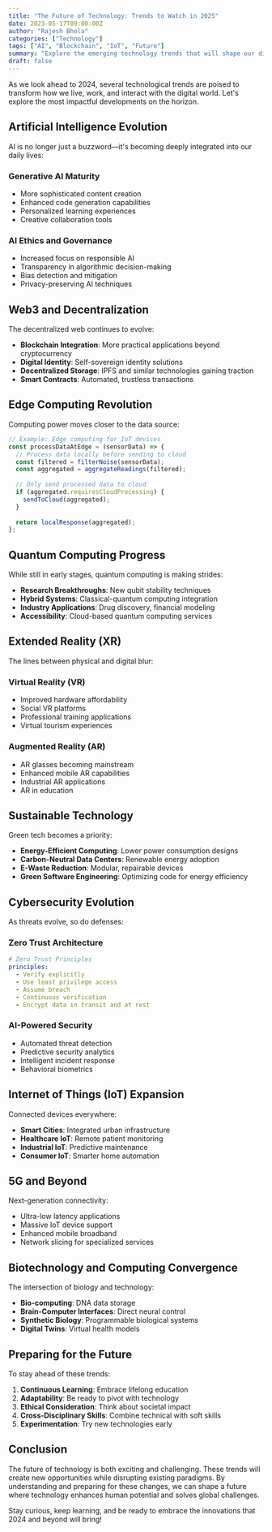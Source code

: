 ```yaml
---
title: "The Future of Technology: Trends to Watch in 2025"
date: 2023-05-17T09:00:00Z
author: "Rajesh Bhola"
categories: ["Technology"]
tags: ["AI", "Blockchain", "IoT", "Future"]
summary: "Explore the emerging technology trends that will shape our digital future in 2024 and beyond."
draft: false
---
```


As we look ahead to 2024, several technological trends are poised to transform how we live, work, and interact with the digital world. Let's explore the most impactful developments on the horizon.

## Artificial Intelligence Evolution

AI is no longer just a buzzword—it's becoming deeply integrated into our daily lives:

### Generative AI Maturity
- More sophisticated content creation
- Enhanced code generation capabilities
- Personalized learning experiences
- Creative collaboration tools

### AI Ethics and Governance
- Increased focus on responsible AI
- Transparency in algorithmic decision-making
- Bias detection and mitigation
- Privacy-preserving AI techniques

## Web3 and Decentralization

The decentralized web continues to evolve:

- **Blockchain Integration**: More practical applications beyond cryptocurrency
- **Digital Identity**: Self-sovereign identity solutions
- **Decentralized Storage**: IPFS and similar technologies gaining traction
- **Smart Contracts**: Automated, trustless transactions

## Edge Computing Revolution

Computing power moves closer to the data source:

```javascript
// Example: Edge computing for IoT devices
const processDataAtEdge = (sensorData) => {
  // Process data locally before sending to cloud
  const filtered = filterNoise(sensorData);
  const aggregated = aggregateReadings(filtered);
  
  // Only send processed data to cloud
  if (aggregated.requiresCloudProcessing) {
    sendToCloud(aggregated);
  }
  
  return localResponse(aggregated);
};
```

## Quantum Computing Progress

While still in early stages, quantum computing is making strides:

- **Research Breakthroughs**: New qubit stability techniques
- **Hybrid Systems**: Classical-quantum computing integration
- **Industry Applications**: Drug discovery, financial modeling
- **Accessibility**: Cloud-based quantum computing services

## Extended Reality (XR)

The lines between physical and digital blur:

### Virtual Reality (VR)
- Improved hardware affordability
- Social VR platforms
- Professional training applications
- Virtual tourism experiences

### Augmented Reality (AR)
- AR glasses becoming mainstream
- Enhanced mobile AR capabilities
- Industrial AR applications
- AR in education

## Sustainable Technology

Green tech becomes a priority:

- **Energy-Efficient Computing**: Lower power consumption designs
- **Carbon-Neutral Data Centers**: Renewable energy adoption
- **E-Waste Reduction**: Modular, repairable devices
- **Green Software Engineering**: Optimizing code for energy efficiency

## Cybersecurity Evolution

As threats evolve, so do defenses:

### Zero Trust Architecture
```yaml
# Zero Trust Principles
principles:
  - Verify explicitly
  - Use least privilege access
  - Assume breach
  - Continuous verification
  - Encrypt data in transit and at rest
```

### AI-Powered Security
- Automated threat detection
- Predictive security analytics
- Intelligent incident response
- Behavioral biometrics

## Internet of Things (IoT) Expansion

Connected devices everywhere:

- **Smart Cities**: Integrated urban infrastructure
- **Healthcare IoT**: Remote patient monitoring
- **Industrial IoT**: Predictive maintenance
- **Consumer IoT**: Smarter home automation

## 5G and Beyond

Next-generation connectivity:

- Ultra-low latency applications
- Massive IoT device support
- Enhanced mobile broadband
- Network slicing for specialized services

## Biotechnology and Computing Convergence

The intersection of biology and technology:

- **Bio-computing**: DNA data storage
- **Brain-Computer Interfaces**: Direct neural control
- **Synthetic Biology**: Programmable biological systems
- **Digital Twins**: Virtual health models

## Preparing for the Future

To stay ahead of these trends:

1. **Continuous Learning**: Embrace lifelong education
2. **Adaptability**: Be ready to pivot with technology
3. **Ethical Consideration**: Think about societal impact
4. **Cross-Disciplinary Skills**: Combine technical with soft skills
5. **Experimentation**: Try new technologies early

## Conclusion

The future of technology is both exciting and challenging. These trends will create new opportunities while disrupting existing paradigms. By understanding and preparing for these changes, we can shape a future where technology enhances human potential and solves global challenges.

Stay curious, keep learning, and be ready to embrace the innovations that 2024 and beyond will bring!